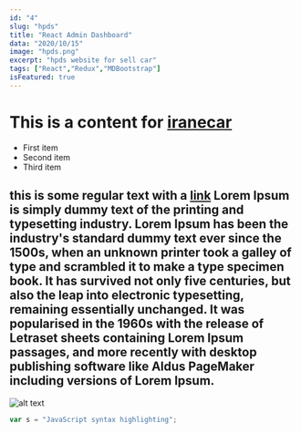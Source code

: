 ```yaml
---
id: "4"
slug: "hpds"
title: "React Admin Dashboard"
data: "2020/10/15"
image: "hpds.png"
excerpt: "hpds website for sell car"
tags: ["React","Redux","MDBootstrap"]
isFeatured: true
---
```


# This is a content for [iranecar](https://iranecar.com)

- First item
- Second item
- Third item

## this is some regular text with a [link](https://iranecar.com) Lorem Ipsum is simply dummy text of the printing and typesetting industry. Lorem Ipsum has been the industry's standard dummy text ever since the 1500s, when an unknown printer took a galley of type and scrambled it to make a type specimen book. It has survived not only five centuries, but also the leap into electronic typesetting, remaining essentially unchanged. It was popularised in the 1960s with the release of Letraset sheets containing Lorem Ipsum passages, and more recently with desktop publishing software like Aldus PageMaker including versions of Lorem Ipsum.

![alt text](hpds.jpg)

```javascript
var s = "JavaScript syntax highlighting";
```

